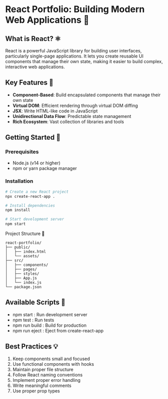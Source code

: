 # React Portfolio: Building Modern Web Applications 🚀

## What is React? ⚛️

React is a powerful JavaScript library for building user interfaces, particularly single-page applications. It lets you create reusable UI components that manage their own state, making it easier to build complex, interactive web applications.

## Key Features 🌟

- **Component-Based**: Build encapsulated components that manage their own state
- **Virtual DOM**: Efficient rendering through virtual DOM diffing
- **JSX**: Write HTML-like code in JavaScript
- **Unidirectional Data Flow**: Predictable state management
- **Rich Ecosystem**: Vast collection of libraries and tools

## Getting Started 🏁

### Prerequisites

- Node.js (v14 or higher)
- npm or yarn package manager

### Installation

```bash
# Create a new React project
npx create-react-app .

# Install dependencies
npm install

# Start development server
npm start
```

Project Structure 📁

```
react-portfolio/
├── public/
│   ├── index.html
│   └── assets/
├── src/
│   ├── components/
│   ├── pages/
│   ├── styles/
│   ├── App.js
│   └── index.js
└── package.json
```

## Available Scripts 📝

- npm start : Run development server
- npm test : Run tests
- npm run build : Build for production
- npm run eject : Eject from create-react-app

## Best Practices 💡

1. Keep components small and focused
2. Use functional components with hooks
3. Maintain proper file structure
4. Follow React naming conventions
5. Implement proper error handling
6. Write meaningful comments
7. Use proper prop types
